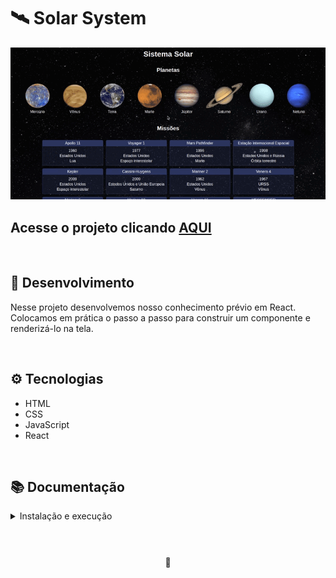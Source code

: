 # 🛰️ Solar System

![Preview Projeto](./imgs/Readme-gif.gif)

## Acesse o projeto clicando <a href="https://lauropera.github.io/solar-system/">AQUI</a>

<br />

## 📡 Desenvolvimento

Nesse projeto desenvolvemos nosso conhecimento prévio em React. Colocamos em prática o passo a passo para construir um componente e renderizá-lo na tela.

<br />

## ⚙️ Tecnologias

* HTML
* CSS
* JavaScript
* React

<br />

## 📚 Documentação

  <details>
    <summary>Instalação e execução</summary>
    <br />

- Faça o fork do repositório:
  Tutorial [AQUI](https://github.com/UNIVALI-LITE/Portugol-Studio/wiki/Fazendo-um-Fork-do-reposit%C3%B3rio)
- Abra seu terminal e navegue até a pasta onde preferir alocar o projeto.

- Clone o repositório:

  ```sh
    git clone git@github.com:"SeuNomeNoGitHub"/solar-system.git
  ```

- Apos ter o repositório clonado em sua maquina, execute este comando para acessar a parta do projeto:

  ```sh
    cd solar-system
  ```

- Dentro da pasta do projeto, execute o comando abaixo para instalar as dependências do projeto:

  Caso utilize o npm:

  ```sh
    npm install
  ```

  Caso utilize o yarn:

  ```sh
    yarn install
  ```

- Dentro da pasta do projeto, execute o comando abaixo para iniciar o servidor do projeto:

      Caso utilize o npm:

      ```sh
        npm start
      ```

      Caso utilize o yarn:

      ```sh
        yarn start
      ```

  O aplicativo sera executado em modo de desenvolvimento.
  Abrindo na porta padrão que o React usa: <http://localhost:3000/> em seu navegador.

    </details>
  <br />

#

<div>
  <p align="center">🍐</p>
</div>
